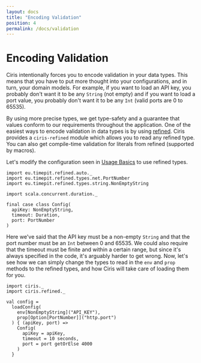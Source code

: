 ```yaml
---
layout: docs
title: "Encoding Validation"
position: 4
permalink: /docs/validation
---
```


# Encoding Validation
Ciris intentionally forces you to encode validation in your data types. This means that you have to put more thought into your configurations, and in turn, your domain models. For example, if you want to load an API key, you probably don't want it to be any `String` (not empty) and if you want to load a port value, you probably don't want it to be any `Int` (valid ports are 0 to 65535).

By using more precise types, we get type-safety and a guarantee that values conform to our requirements throughout the application. One of the easiest ways to encode validation in data types is by using [refined][refined]. Ciris provides a `ciris-refined` module which allows you to read any refined type. You can also get compile-time validation for literals from refined (supported by macros).

Let's modify the configuration seen in [Usage Basics](/docs/basics) to use refined types.

```tut:book
import eu.timepit.refined.auto._
import eu.timepit.refined.types.net.PortNumber
import eu.timepit.refined.types.string.NonEmptyString

import scala.concurrent.duration._

final case class Config(
  apiKey: NonEmptyString,
  timeout: Duration,
  port: PortNumber
)
```

Here we've said that the API key must be a non-empty `String` and that the port number must be an `Int` between 0 and 65535. We could also require that the timeout must be finite and within a certain range, but since it's always specified in the code, it's arguably harder to get wrong. Now, let's see how we can simply change the types to read in the `env` and `prop` methods to the refined types, and how Ciris will take care of loading them for you.

```tut:book
import ciris._
import ciris.refined._

val config =
  loadConfig(
    env[NonEmptyString]("API_KEY"),
    prop[Option[PortNumber]]("http.port")
  ) { (apiKey, port) =>
    Config(
      apiKey = apiKey,
      timeout = 10 seconds,
      port = port getOrElse 4000
    )
  }
```

[refined]: https://github.com/fthomas/refined
